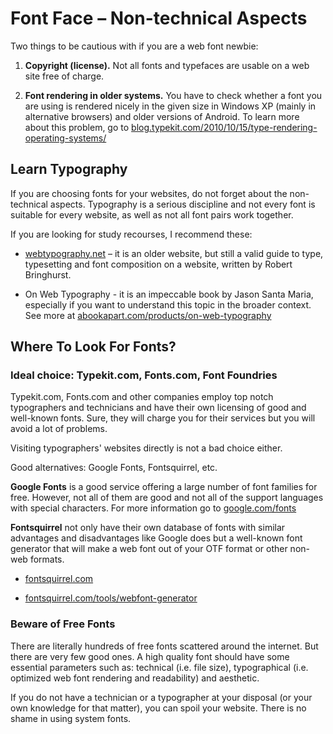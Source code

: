 Font Face – Non-technical Aspects
=================================

Two things to be cautious with if you are a web font newbie:

1.  **Copyright (license).** Not all fonts and typefaces are usable on a web
    site free of charge.

2.  **Font rendering in older systems.** You have to check whether a font you
    are using is rendered nicely in the given size in Windows XP (mainly in
    alternative browsers) and older versions of Android. To learn more about
    this problem, go to
    [blog.typekit.com/2010/10/15/type-rendering-operating-systems/](<http://blog.typekit.com/2010/10/15/type-rendering-operating-systems/>)

Learn Typography
----------------

If you are choosing fonts for your websites, do not forget about the
non-technical aspects. Typography is a serious discipline and not every font is
suitable for every website, as well as not all font pairs work together.

If you are looking for study recourses, I recommend these:

-   [webtypography.net](<http://webtypography.net/>) – it is an older website, but still a
    valid guide to type, typesetting and font composition on a website, written
    by Robert Bringhurst.

-   On Web Typography - it is an impeccable book by Jason Santa Maria,
    especially if you want to understand this topic in the broader context. See
    more at
    [abookapart.com/products/on-web-typography](<http://abookapart.com/products/on-web-typography>)

Where To Look For Fonts?
------------------------

### Ideal choice: Typekit.com, Fonts.com, Font Foundries

Typekit.com, Fonts.com and other companies employ top notch typographers and
technicians and have their own licensing of good and well-known fonts. Sure,
they will charge you for their services but you will avoid a lot of problems.

Visiting typographers' websites directly is not a bad choice either.

Good alternatives: Google Fonts, Fontsquirrel, etc.

**Google Fonts** is a good service offering a large number of font families for
free. However, not all of them are good and not all of the support languages
with special characters. For more information go to
[google.com/fonts](<http://www.google.com/fonts/>)

**Fontsquirrel** not only have their own database of fonts with similar
advantages and disadvantages like Google does but a well-known font generator
that will make a web font out of your OTF format or other non-web formats.

-   [fontsquirrel.com](<http://www.fontsquirrel.com/>)

-   [fontsquirrel.com/tools/webfont-generator](<http://www.fontsquirrel.com/tools/webfont-generator>)

### Beware of Free Fonts

There are literally hundreds of free fonts scattered around the internet. But
there are very few good ones. A high quality font should have some essential
parameters such as: technical (i.e. file size), typographical (i.e. optimized
web font rendering and readability) and aesthetic.

If you do not have a technician or a typographer at your disposal (or your own
knowledge for that matter), you can spoil your website. There is no shame in
using system fonts.
